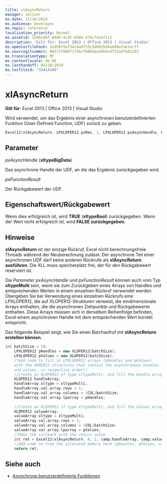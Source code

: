 ```yaml
---
title: xlAsyncReturn
manager: soliver
ms.date: 11/16/2014
ms.audience: Developer
ms.topic: reference
localization_priority: Normal
ms.assetid: 159bc9bf-8dd5-4cd2-8384-474c74a3f112
description: 'Gilt für: Excel 2013 | Office 2013 | Visual Studio'
ms.openlocfilehash: 32d5075af34cda9753c5d082bd4ab00afab1ecff
ms.sourcegitcommit: 8657170d071f9bcf680aba50b9c07f2a4fb82283
ms.translationtype: MT
ms.contentlocale: de-DE
ms.lasthandoff: 04/28/2019
ms.locfileid: "33414109"
---
```

# <a name="xlasyncreturn"></a>xlAsyncReturn

**Gilt für**: Excel 2013 | Office 2013 | Visual Studio 
  
Wird verwendet, um das Ergebnis einer asynchronen benutzerdefinierten Funktion (User-Defined Function, UDF) zurück zu geben.
  
```cpp
Excel12(xlAsyncReturn, LPXLOPER12 pxRes, 2, LPXLOPER12 pxAsyncHandle, LPXLOPER12 pxFunctionResult);
```

## <a name="parameters"></a>Parameter

_pxAsyncHandle_ (**xltypeBigData**)
  
Das asynchrone Handle der UDF, an die das Ergebnis zurückgegeben wird.
  
_pxFunctionResult_
  
Der Rückgabewert der UDF.
  
## <a name="property-valuereturn-value"></a>Eigenschaftswert/Rückgabewert

Wenn dies erfolgreich ist, wird **TRUE** (**xltypeBool**) zurückgegeben. Wenn der Wert nicht erfolgreich ist, wird **FALSE zurückgegeben.**
  
## <a name="remarks"></a>Hinweise

**xlAsyncReturn** ist der einzige Rückruf, Excel nicht berechnungsfreie Threads während der Neuberechnung zulässt. Der asynchrone Teil einer asynchronen UDF darf keine anderen Rückrufe als **xlAsyncReturn ausführen.** Die XLL muss speicherplatz frei, der für den Rückgabewert reserviert ist.
  
Die _Parameter pxAsyncHandle_ und  _pxFunctionResult_ können auch vom Typ **xltypeMulti** sein, wenn sie zum Zurückgeben eines Arrays von Handles und entsprechenden Werten in einem einzelnen Rückruf verwendet werden. Übergeben Sie bei Verwendung eines einzelnen Rückrufs eine LPXLOPER12, die auf XLOPER12-Strukturen verweist, die eindimensionale Arrays enthalten, die die asynchronen Ziehpunkte und Rückgabewerte enthalten. Diese Arrays müssen sich in derselben Reihenfolge befinden, Excel einem asynchronen Handle mit dem entsprechenden Wert korrekt entspricht. 
  
Das folgende Beispiel zeigt, wie Sie einen Batchaufruf mit **xlAsyncReturn erstellen können.**
  
```cpp
int batchSize = 10;
    LPXLOPER12 pHandles = new XLOPER12[batchSize];
    LPXLOPER12 pValues = new XLOPER12[batchSize];
    /*Add code to fill in LPXLOPER12 arrays (pHandles and pValues)
    with the XOPER12 structures that contain the asynchronous handles
    and values, in respective order*/
    //Create an XLOPER12 of type xltypeMulti, and fill the Handle array
    XLOPER12 handleArray;
    handleArray.xltype = xltypeMulti;
    handleArray.val.array.rows = 1;
    handleArray.val.array.columns = (COL)batchSize;
    handleArray.val.array.lparray = pHandles;
    
    //Create an XLOPER12 if type xltypeMulti, and fill the Values array
    XLOPER12 valueArray;
    valueArray.xltype = xltypeMulti;
    valueArray.val.array.rows = 1;
    valueArray.val.array.columns = (COL)batchSize;
    valueArray.val.array.lparray = pValues;
    //Make the callback with the return value
    int ret = Excel12(xlAsyncReturn, 0, 2, &amp;handleArray, &amp;valueArray);
    //Add code to free the allocated memory here (pHandles, pValues, valueArray, handleArray)
    return ret;

```

## <a name="see-also"></a>Siehe auch

- [Asynchrone benutzerdefinierte Funktionen](asynchronous-user-defined-functions.md)

